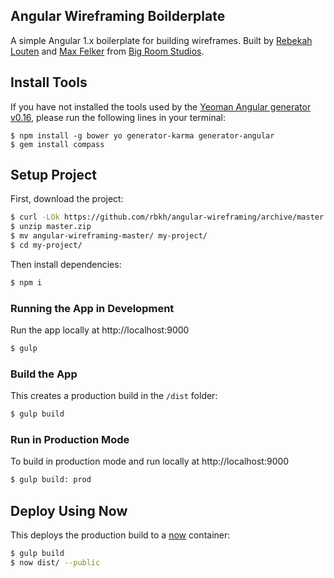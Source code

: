 Angular Wireframing Boilderplate
---
A simple Angular 1.x boilerplate for building wireframes. Built by [Rebekah Louten](https://github.com/rbkh) and [Max Felker](https://github.com/maxatbrs) from [Big Room Studios](https://github.com/BigRoomStudios).

## Install Tools

If you have not installed the tools used by the [Yeoman Angular generator v0.16](https://github.com/yeoman/generator-angular), please run the following lines in your terminal:

```npm
$ npm install -g bower yo generator-karma generator-angular
$ gem install compass
```

## Setup Project

First, download the project:

```bash
$ curl -LOk https://github.com/rbkh/angular-wireframing/archive/master.zip
$ unzip master.zip
$ mv angular-wireframing-master/ my-project/
$ cd my-project/
```

Then install dependencies:

```bash
$ npm i
```

### Running the App in Development
Run the app locally at http://localhost:9000

```bash
$ gulp
```

### Build the App
This creates a production build in the `/dist` folder:

```bash
$ gulp build
```


### Run in Production Mode
To build in production mode and run locally at http://localhost:9000

```bash
$ gulp build: prod
```

## Deploy Using Now
This deploys the production build to a [now](https://zeit.co/now) container:

```bash
$ gulp build
$ now dist/ --public
```
